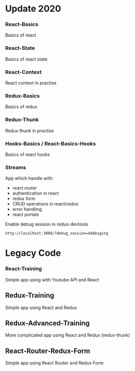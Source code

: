# Update 2020

### React-Basics

Basics of react

### React-State

Basics of react state

### React-Context

React context in practise

### Redux-Basics

Basics of redux

### Redux-Thunk

Redux thunk in practise

### Hooks-Basics / React-Basics-Hooks

Basics of react hooks

### Streams

App which handle with:

- react router
- authentication in react
- redux form
- CRUD operations in react/redux
- error handling
- react portals

Enable debug session in redux-devtools

```
http://localhost:3000/?debug_session=debbuging
```

# Legacy Code

### React-Training

Simple app using with Youtube API and React

## Redux-Training

Simple app using React and Redux

## Redux-Advanced-Training

More complicated app using React and Redux (redux-thunk)

## React-Router-Redux-Form

Simple app using React Router and Redux Form
